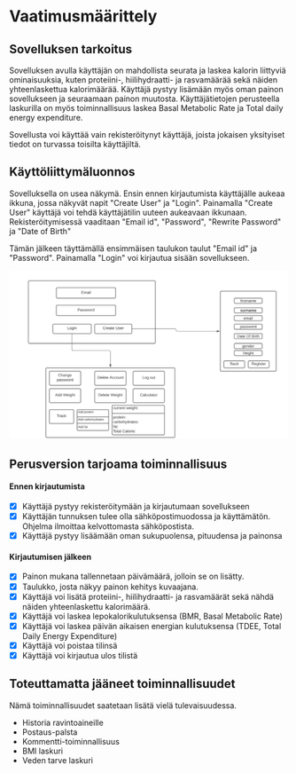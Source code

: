 # Vaatimusmäärittely 

## Sovelluksen tarkoitus


Sovelluksen avulla käyttäjän on mahdollista seurata ja laskea kalorin liittyviä ominaisuuksia, kuten proteiini-, hiilihydraatti- ja rasvamäärää sekä näiden yhteenlaskettua kalorimäärää. Käyttäjä pystyy lisämään myös oman painon sovellukseen ja seuraamaan painon muutosta. 
Käyttäjätietojen perusteella laskurilla on myös toiminnallisuus laskea Basal Metabolic Rate ja Total daily energy expenditure. 

Sovellusta voi käyttää vain rekisteröitynyt käyttäjä, joista jokaisen yksityiset tiedot on turvassa toisilta käyttäjiltä. 

## Käyttöliittymäluonnos 

Sovelluksella on usea näkymä. 
Ensin ennen kirjautumista käyttäjälle aukeaa ikkuna, jossa näkyvät napit "Create User" ja "Login". 
Painamalla "Create User" käyttäjä voi tehdä käyttäjätilin uuteen aukeavaan ikkunaan.
Rekisteröitymisessä vaaditaan "Email id", "Password", "Rewrite Password" ja "Date of Birth" 

Tämän jälkeen täyttämällä ensimmäisen taulukon taulut "Email id" ja "Password". 
Painamalla "Login" voi kirjautua sisään sovellukseen.

<img src="https://github.com/Neroniuoso/ot-harjoitustyo/blob/master/dokumentaatio/kuvat/kuva_1.png" width=760>

## Perusversion tarjoama toiminnallisuus 

#### Ennen kirjautumista

- [x] Käyttäjä pystyy rekisteröitymään ja kirjautumaan sovellukseen
- [x] Käyttäjän tunnuksen tulee olla sähköpostimuodossa ja käyttämätön. Ohjelma ilmoittaa kelvottomasta sähköpostista.
- [x] Käyttäjä pystyy lisäämään oman sukupuolensa, pituudensa ja painonsa

#### Kirjautumisen jälkeen

- [x] Painon mukana tallennetaan päivämäärä, jolloin se on lisätty.
- [x] Taulukko, josta näkyy painon kehitys kuvaajana.
- [x] Käyttäjä voi lisätä proteiini-, hiilihydraatti- ja rasvamäärät sekä nähdä näiden yhteenlaskettu kalorimäärä.
- [x] Käyttäjä voi laskea lepokalorikulutuksensa (BMR, Basal Metabolic Rate)
- [x] Käyttäjä voi laskea päivän aikaisen energian kulutuksensa (TDEE, Total Daily Energy Expenditure) 
- [x] Käyttäjä voi poistaa tilinsä
- [x] Käyttäjä voi kirjautua ulos tilistä

## Toteuttamatta jääneet toiminnallisuudet
Nämä toiminnallisuudet saatetaan lisätä vielä tulevaisuudessa.
- Historia ravintoaineille
- Postaus-palsta
- Kommentti-toiminnallisuus
- BMI laskuri
- Veden tarve laskuri



